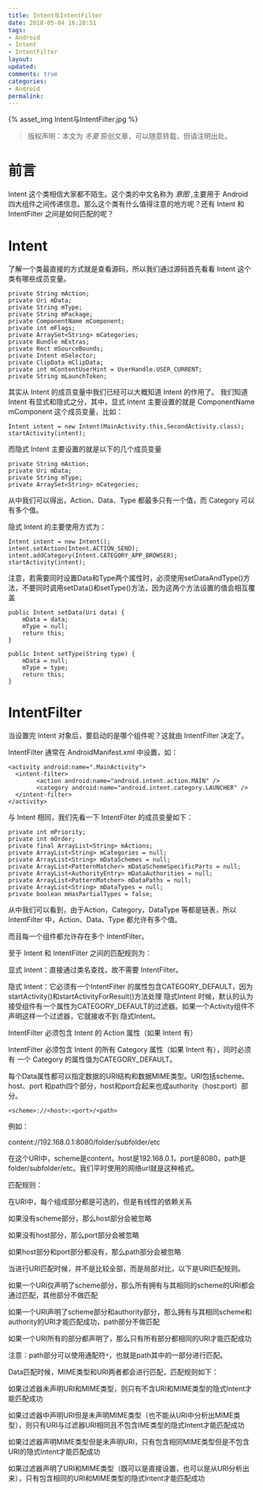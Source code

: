 ```yaml
---
title: Intent与IntentFilter
date: 2018-05-04 16:20:51
tags:
- Android
- Intent
- IntentFilter
layout:
updated:
comments: true
categories:
- Android
permalink:
---
```


{% asset_img Intent与IntentFilter.jpg %}

> 版权声明：本文为 *冬夏* 原创文章，可以随意转载，但请注明出处。

<!-- more -->

# 前言 #
Intent 这个类相信大家都不陌生。这个类的中文名称为 *意图* ,主要用于 Android 四大组件之间传递信息。那么这个类有什么值得注意的地方呢？还有 Intent 和 IntentFilter 之间是如何匹配的呢？

# Intent #

了解一个类最直接的方式就是查看源码，所以我们通过源码首先看看 Intent 这个类有哪些成员变量。

    private String mAction;
    private Uri mData;
    private String mType;
    private String mPackage;
    private ComponentName mComponent;
    private int mFlags;
    private ArraySet<String> mCategories;
    private Bundle mExtras;
    private Rect mSourceBounds;
    private Intent mSelector;
    private ClipData mClipData;
    private int mContentUserHint = UserHandle.USER_CURRENT;
    private String mLaunchToken;

其实从 Intent 的成员变量中我们已经可以大概知道 Intent 的作用了。
我们知道 Intent 有显式和隐式之分，其中，显式 Intent 主要设置的就是 ComponentName mComponent 这个成员变量，比如：

    Intent intent = new Intent(MainActivity.this,SecondActivity.class);
    startActivity(intent);

而隐式 Intent 主要设置的就是以下的几个成员变量

    private String mAction;
    private Uri mData;
    private String mType;
    private ArraySet<String> mCategories;

从中我们可以得出，Action、Data、Type 都最多只有一个值，而 Category 可以有多个值。

隐式 Intent 的主要使用方式为：

    Intent intent = new Intent();
    intent.setAction(Intent.ACTION_SEND);
    intent.addCategory(Intent.CATEGORY_APP_BROWSER);
    startActivity(intent);

注意，若需要同时设置Data和Type两个属性时，必须使用setDataAndType()方法，不要同时调用setData()和setType()方法，因为这两个方法设置的值会相互覆盖

    public Intent setData(Uri data) {
        mData = data;
        mType = null;
        return this;
    }

    public Intent setType(String type) {
        mData = null;
        mType = type;
        return this;
    }

# IntentFilter #

当设置完 Intent 对象后，要启动的是哪个组件呢？这就由 IntentFilter 决定了。

IntentFilter 通常在 AndroidManifest.xml 中设置，如：

    <activity android:name=".MainActivity">
      <intent-filter>
            <action android:name="android.intent.action.MAIN" />
            <category android:name="android.intent.category.LAUNCHER" />
      </intent-filter>
    </activity>

与 Intent 相同，我们先看一下 IntentFilter 的成员变量如下：


    private int mPriority;
    private int mOrder;
    private final ArrayList<String> mActions;
    private ArrayList<String> mCategories = null;
    private ArrayList<String> mDataSchemes = null;
    private ArrayList<PatternMatcher> mDataSchemeSpecificParts = null;
    private ArrayList<AuthorityEntry> mDataAuthorities = null;
    private ArrayList<PatternMatcher> mDataPaths = null;
    private ArrayList<String> mDataTypes = null;
    private boolean mHasPartialTypes = false;

从中我们可以看到，由于Action，Category，DataType 等都是链表，所以 IntentFilter 中，Action、Data、Type 都允许有多个值。

而且每一个组件都允许存在多个 IntentFilter。

至于 Intent 和 IntentFilter 之间的匹配规则为：

显式 Intent：直接通过类名查找，故不需要 IntentFilter。

隐式 Intent：它必须有一个IntentFilter 的<category>属性包含CATEGORY_DEFAULT，因为startActivity()和startActivityForResult()方法处理 隐式Intent 时候，默认的认为接受组件有一个<category>属性为CATEGORY_DEFAULT的过滤器。如果一个Activity组件不声明这样一个过滤器，它就接收不到 隐式Intent。

IntentFilter 必须包含 Intent 的 Action 属性（如果 Intent 有）

IntentFilter 必须包含 Intent 的所有 Category 属性（如果 Intent 有），同时必须有
一个 Category 的属性值为CATEGORY_DEFAULT。

每个Data属性都可以指定数据的URI结构和数据MIME类型。URI包括scheme、host、port 和path四个部分，host和port合起来也成authority（host:port）部分。

`<scheme>://<host>:<port>/<path>`

例如：

content://192.168.0.1:8080/folder/subfolder/etc


在这个URI中，scheme是content，host是192.168.0.1，port是8080，path是folder/subfolder/etc。我们平时使用的网络url就是这种格式。

匹配规则：

在URI中，每个组成部分都是可选的，但是有线性的依赖关系

如果没有scheme部分，那么host部分会被忽略

如果没有host部分，那么port部分会被忽略

如果host部分和port部分都没有，那么path部分会被忽略

当进行URI匹配时候，并不是比较全部，而是局部对比，以下是URI匹配规则。

如果一个URI仅声明了scheme部分，那么所有拥有与其相同的scheme的URI都会通过匹配，其他部分不做匹配

如果一个URI声明了scheme部分和authority部分，那么拥有与其相同scheme和authority的URI才能匹配成功，path部分不做匹配

如果一个URI所有的部分都声明了，那么只有所有部分都相同的URI才能匹配成功

注意：path部分可以使用通配符`*`，也就是path其中的一部分进行匹配。

Data匹配时候，MIME类型和URI两者都会进行匹配，匹配规则如下：

如果过滤器未声明URI和MIME类型，则只有不含URI和MIME类型的隐式Intent才能匹配成功

如果过滤器中声明URI但是未声明MIME类型（也不能从URI中分析出MIME类型），则只有URI与过滤器URI相同且不包含IME类型的隐式Intent才能匹配成功

如果过滤器声明MIME类型但是未声明URI，只有包含相同MIME类型但是不包含URI的隐式Intent才能匹配成功

如果过滤器声明了URI和MIME类型（既可以是直接设置，也可以是从URI分析出来），只有包含相同的URI和MIME类型的隐式Intent才能匹配成功

